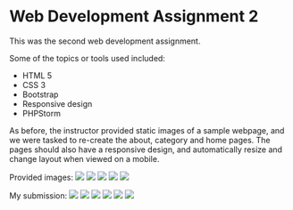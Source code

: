 # Web Development Assignment 2

This was the second web development assignment.

Some of the topics or tools used included: 

* HTML 5
* CSS 3
* Bootstrap
* Responsive design
* PHPStorm

As before, the instructor provided static images of a sample webpage, and we were tasked to re-create the about, category and home pages. The pages should also have a responsive design, and automatically resize and change layout when viewed on a mobile. 

Provided images: 
![](ProvidedHomeLarge.jpg)
![](ProvidedAboutUsLarge.jpg)
![](ProvidedAboutUsMobile.jpg)
![](ProvidedCategoryLarge.jpg)
![](ProvidedCategoryMobile.jpg)

My submission: 
![](SubmittedHomeLarge.jpg)
![](SubmittedHomeMobile.jpg)
![](SubmittedAboutUsLarge.jpg)
![](SubmittedAboutUsMobile.jpg)
![](SubmittedCategoryLarge.jpg)
![](SubmittedCategoryMobile.jpg)
